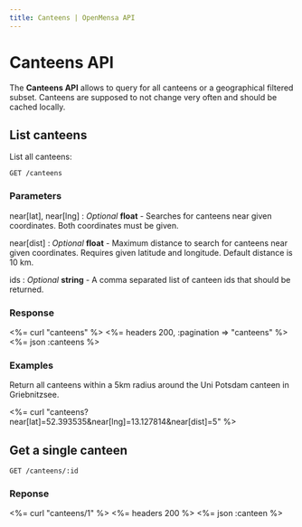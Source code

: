 ```yaml
---
title: Canteens | OpenMensa API
---
```


# Canteens API

The **Canteens API** allows to query for all canteens or
a geographical filtered subset. Canteens are supposed to
not change very often and should be cached locally.

## List canteens

List all canteens:

	GET /canteens

### Parameters

near[lat], near[lng]
: _Optional_ **float** - Searches for canteens near given coordinates. Both coordinates must be given.

near[dist]
: _Optional_ **float** - Maximum distance to search for canteens near given coordinates. Requires given latitude and longitude. Default distance is 10 km.

ids
: _Optional_ **string** - A comma separated list of canteen ids that should be returned.

### Response

<%= curl "canteens" %>
<%= headers 200, :pagination => "canteens" %>
<%= json :canteens %>

### Examples

Return all canteens within a 5km radius around the Uni Potsdam canteen in Griebnitzsee.

<%= curl "canteens?near[lat]=52.393535&near[lng]=13.127814&near[dist]=5" %>

## Get a single canteen

	GET /canteens/:id

### Reponse

<%= curl "canteens/1" %>
<%= headers 200 %>
<%= json :canteen %>
